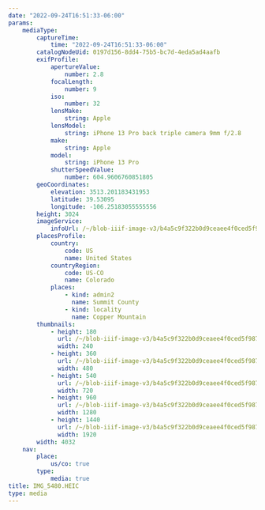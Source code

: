 ```yaml
---
date: "2022-09-24T16:51:33-06:00"
params:
    mediaType:
        captureTime:
            time: "2022-09-24T16:51:33-06:00"
        catalogNodeUid: 0197d156-8dd4-75b5-bc7d-4eda5ad4aafb
        exifProfile:
            apertureValue:
                number: 2.8
            focalLength:
                number: 9
            iso:
                number: 32
            lensMake:
                string: Apple
            lensModel:
                string: iPhone 13 Pro back triple camera 9mm f/2.8
            make:
                string: Apple
            model:
                string: iPhone 13 Pro
            shutterSpeedValue:
                number: 604.9606760851805
        geoCoordinates:
            elevation: 3513.201183431953
            latitude: 39.53095
            longitude: -106.25183055555556
        height: 3024
        imageService:
            infoUrl: /~/blob-iiif-image-v3/b4a5c9f322b0d9ceaee4f0ced5f987d131c98bcf74f1e8d82ce9d340f764c889/info.json
        placesProfile:
            country:
                code: US
                name: United States
            countryRegion:
                code: US-CO
                name: Colorado
            places:
                - kind: admin2
                  name: Summit County
                - kind: locality
                  name: Copper Mountain
        thumbnails:
            - height: 180
              url: /~/blob-iiif-image-v3/b4a5c9f322b0d9ceaee4f0ced5f987d131c98bcf74f1e8d82ce9d340f764c889/full/240%2C180/0/default.jpg
              width: 240
            - height: 360
              url: /~/blob-iiif-image-v3/b4a5c9f322b0d9ceaee4f0ced5f987d131c98bcf74f1e8d82ce9d340f764c889/full/480%2C360/0/default.jpg
              width: 480
            - height: 540
              url: /~/blob-iiif-image-v3/b4a5c9f322b0d9ceaee4f0ced5f987d131c98bcf74f1e8d82ce9d340f764c889/full/720%2C540/0/default.jpg
              width: 720
            - height: 960
              url: /~/blob-iiif-image-v3/b4a5c9f322b0d9ceaee4f0ced5f987d131c98bcf74f1e8d82ce9d340f764c889/full/1280%2C960/0/default.jpg
              width: 1280
            - height: 1440
              url: /~/blob-iiif-image-v3/b4a5c9f322b0d9ceaee4f0ced5f987d131c98bcf74f1e8d82ce9d340f764c889/full/1920%2C1440/0/default.jpg
              width: 1920
        width: 4032
    nav:
        place:
            us/co: true
        type:
            media: true
title: IMG_5480.HEIC
type: media
---
```

